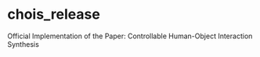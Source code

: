 # chois_release
Official Implementation of the Paper: Controllable Human-Object Interaction Synthesis
